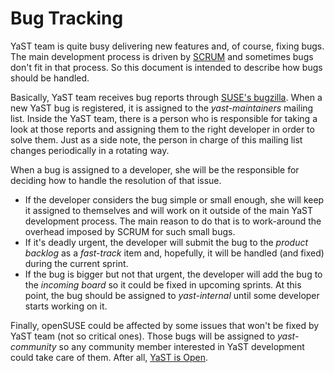 Bug Tracking
============

YaST team is quite busy delivering new features and, of course, fixing bugs.
The main development process is driven by
[SCRUM](https://www.scrumalliance.org/) and sometimes bugs don't fit in that
process. So this document is intended to describe how bugs should be handled.

Basically, YaST team receives bug reports through [SUSE's
bugzilla](http://bugzilla.suse.com). When a new YaST bug is registered, it is
assigned to the *yast-maintainers* mailing list. Inside the YaST team, there is
a person who is responsible for taking a look at those reports and assigning
them to the right developer in order to solve them. Just as a side note, the
person in charge of this mailing list changes periodically in a rotating way.

When a bug is assigned to a developer, she will be the responsible for deciding
how to handle the resolution of that issue.

* If the developer considers the bug simple or small enough, she will keep it
  assigned to themselves and will work on it outside of the main YaST development
  process. The main reason to do that is to work-around the overhead imposed by
  SCRUM for such small bugs.
* If it's deadly urgent, the developer will submit the bug to the *product
  backlog* as a _fast-track_ item and, hopefully, it will be handled (and fixed)
  during the current sprint.
* If the bug is bigger but not that urgent, the developer will add the bug to
  the *incoming board* so it could be fixed in upcoming sprints. At this point,
  the bug should be assigned to *yast-internal* until some developer
  starts working on it.

Finally, openSUSE could be affected by some issues that won't be fixed by YaST
team (not so critical ones). Those bugs will be assigned to *yast-community*
so any community member interested in YaST development could take care of them.
After all, [YaST is Open](http://yastgithubio.readthedocs.org/en/latest/yast_is_open/).
